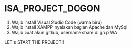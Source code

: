 # ISA_PROJECT_DOGON
1. Wajib install Visual Studio Code (warna biru)
2. Wajib install XAMPP, nyalakan bagian Apache dan MySql
3. Wajib buat akun github, username share di grup WA

LET's START THE PROJECT!!
